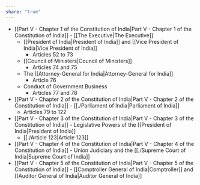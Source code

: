 ```yaml
---
share: "true"
---
```



- [[Part V - Chapter 1 of the Constitution of India|Part V - Chapter 1 of the Constitution of India]] - [[The Executive|The Executive]]
	- [[President of India|President of India]] and [[Vice President of India|Vice President of India]] 
		- Articles 52 to 73
	- [[Council of Ministers|Council of Ministers]] 
		- Articles 74 and 75
	- The [[Attorney-General for India|Attorney-General for India]] 
		- Article 76
	- Conduct of Government Business 
		- Articles 77 and 78
- [[Part V - Chapter 2 of the Constitution of India|Part V - Chapter 2 of the Constitution of India]] - [[./Parliament of India|Parliament of India]] 
	- Articles 79 to 122
- [[Part V - Chapter 3 of the Constitution of India|Part V - Chapter 3 of the Constitution of India]] - Legislative Powers of the [[President of India|President of India]]
	- [[./Article 123|Article 123]]
- [[Part V - Chapter 4 of the Constitution of India|Part V - Chapter 4 of the Constitution of India]] - Union Judiciary and the [[./Supreme Court of India|Supreme Court of India]]
- [[Part V - Chapter 5 of the Constitution of India|Part V - Chapter 5 of the Constitution of India]] - [[Comptroller General of India|Comptroller]] and [[Auditor General of India|Auditor General of India]]